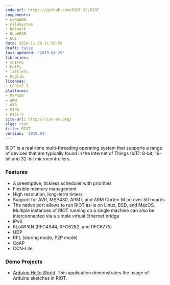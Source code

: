 ```yaml
---
code-url: https://github.com/RIOT-OS/RIOT
components:
- LoRaWAN
- FileSystem
- Network
- 6LoWPAN
- GUI
date: 2016-11-29 11:36:58
draft: false
last-updated: '2019-04-29'
libraries:
- SPIFFS
- FatFs
- littlefs
- Ucglib
licenses:
- LGPLv2.1
platforms:
- MSP430
- ARM
- AVR
- MIPS
- RISC-V
site-url: http://riot-os.org/
slug: riot
title: RIOT
version: '2019.04'
---
```

RIOT is a real-time multi-threading operating system that supports a range of devices that are typically found in the Internet of Things (IoT): 8-bit, 16-bit and 32-bit microcontrollers.

<!--more-->

### Features
- A preemptive, tickless scheduler with priorities
- Flexible memory management
- High resolution, long-term timers
- Support for AVR, MSP430, ARM7, and ARM Cortex-M on over 50 boards
- The native port allows to run RIOT as-is on Linux, BSD, and MacOS. Multiple instances of RIOT running on a single machine can also be interconnected via a simple virtual Ethernet bridge
- IPv6
- 6LoWPAN (RFC4944, RFC6282, and RFC6775)
- UDP
- RPL (storing mode, P2P mode)
- CoAP
- CCN-Lite


### Demo Projects
- [Arduino Hello World](https://github.com/RIOT-OS/RIOT/tree/master/examples/arduino_hello-world). This application demonstrates the usage of Arduino sketches in RIOT.
